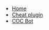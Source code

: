 <!-- docs/codes/_sidebar.md -->

* [Home](codes/README.md)
* [Cheat plugin](codes/Cheat_plugin.md.md)
* [COC Bot](codes/COCBot.md)